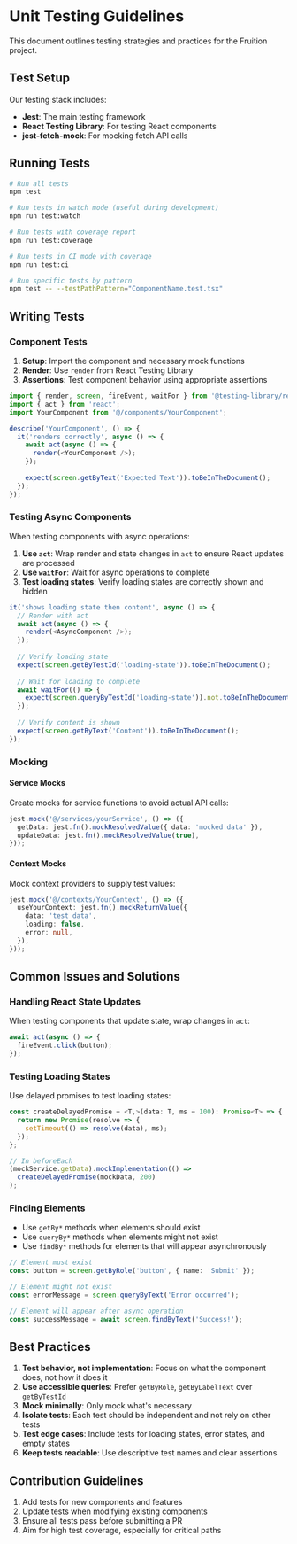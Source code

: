 # Unit Testing Guidelines

This document outlines testing strategies and practices for the Fruition project.

## Test Setup

Our testing stack includes:

- **Jest**: The main testing framework
- **React Testing Library**: For testing React components
- **jest-fetch-mock**: For mocking fetch API calls

## Running Tests

```bash
# Run all tests
npm test

# Run tests in watch mode (useful during development)
npm run test:watch

# Run tests with coverage report
npm run test:coverage

# Run tests in CI mode with coverage
npm run test:ci

# Run specific tests by pattern
npm test -- --testPathPattern="ComponentName.test.tsx"
```

## Writing Tests

### Component Tests

1. **Setup**: Import the component and necessary mock functions
2. **Render**: Use `render` from React Testing Library
3. **Assertions**: Test component behavior using appropriate assertions

```typescript
import { render, screen, fireEvent, waitFor } from '@testing-library/react';
import { act } from 'react';
import YourComponent from '@/components/YourComponent';

describe('YourComponent', () => {
  it('renders correctly', async () => {
    await act(async () => {
      render(<YourComponent />);
    });
    
    expect(screen.getByText('Expected Text')).toBeInTheDocument();
  });
});
```

### Testing Async Components

When testing components with async operations:

1. **Use `act`**: Wrap render and state changes in `act` to ensure React updates are processed
2. **Use `waitFor`**: Wait for async operations to complete
3. **Test loading states**: Verify loading states are correctly shown and hidden

```typescript
it('shows loading state then content', async () => {
  // Render with act
  await act(async () => {
    render(<AsyncComponent />);
  });
  
  // Verify loading state
  expect(screen.getByTestId('loading-state')).toBeInTheDocument();
  
  // Wait for loading to complete
  await waitFor(() => {
    expect(screen.queryByTestId('loading-state')).not.toBeInTheDocument();
  });
  
  // Verify content is shown
  expect(screen.getByText('Content')).toBeInTheDocument();
});
```

### Mocking

#### Service Mocks

Create mocks for service functions to avoid actual API calls:

```typescript
jest.mock('@/services/yourService', () => ({
  getData: jest.fn().mockResolvedValue({ data: 'mocked data' }),
  updateData: jest.fn().mockResolvedValue(true),
}));
```

#### Context Mocks

Mock context providers to supply test values:

```typescript
jest.mock('@/contexts/YourContext', () => ({
  useYourContext: jest.fn().mockReturnValue({
    data: 'test data',
    loading: false,
    error: null,
  }),
}));
```

## Common Issues and Solutions

### Handling React State Updates

When testing components that update state, wrap changes in `act`:

```typescript
await act(async () => {
  fireEvent.click(button);
});
```

### Testing Loading States

Use delayed promises to test loading states:

```typescript
const createDelayedPromise = <T,>(data: T, ms = 100): Promise<T> => {
  return new Promise(resolve => {
    setTimeout(() => resolve(data), ms);
  });
};

// In beforeEach
(mockService.getData).mockImplementation(() => 
  createDelayedPromise(mockData, 200)
);
```

### Finding Elements

- Use `getBy*` methods when elements should exist
- Use `queryBy*` methods when elements might not exist
- Use `findBy*` methods for elements that will appear asynchronously

```typescript
// Element must exist
const button = screen.getByRole('button', { name: 'Submit' });

// Element might not exist
const errorMessage = screen.queryByText('Error occurred');

// Element will appear after async operation
const successMessage = await screen.findByText('Success!');
```

## Best Practices

1. **Test behavior, not implementation**: Focus on what the component does, not how it does it
2. **Use accessible queries**: Prefer `getByRole`, `getByLabelText` over `getByTestId`
3. **Mock minimally**: Only mock what's necessary
4. **Isolate tests**: Each test should be independent and not rely on other tests
5. **Test edge cases**: Include tests for loading states, error states, and empty states
6. **Keep tests readable**: Use descriptive test names and clear assertions

## Contribution Guidelines

1. Add tests for new components and features
2. Update tests when modifying existing components
3. Ensure all tests pass before submitting a PR
4. Aim for high test coverage, especially for critical paths 